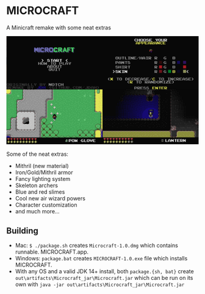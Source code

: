 # MICROCRAFT
A Minicraft remake with some neat extras

![screenshot](screen.png)

Some of the neat extras:
- Mithril (new material)
- Iron/Gold/Mithril armor
- Fancy lighting system
- Skeleton archers
- Blue and red slimes
- Cool new air wizard powers
- Character customization
- and much more...

## Building
- Mac: `$ ./package.sh` creates `Microcraft-1.0.dmg` which contains runnable. MICROCRAFT.app.
- Windows: `package.bat` creates `MICROCRAFT-1.0.exe` file which installs MICROCRAFT.
- With any OS and a valid JDK 14+ install, both `package.{sh, bat}` create `out\artifacts\Microcraft_jar\Microcraft.jar` which can be run on its own with `java -jar out\artifacts\Microcraft_jar\Microcraft.jar`
